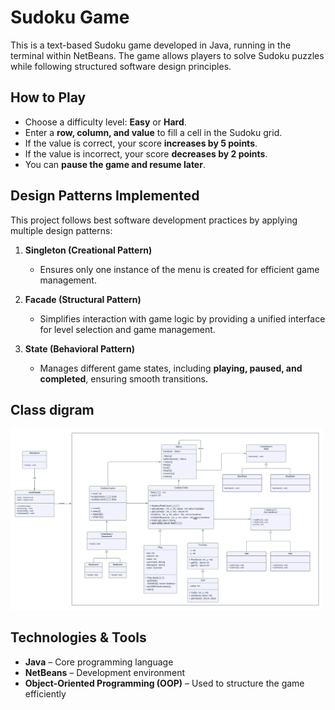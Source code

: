 # Sudoku Game  

This is a text-based Sudoku game developed in Java, running in the terminal within NetBeans. The game allows players to solve Sudoku puzzles while following structured software design principles.  

## How to Play  
- Choose a difficulty level: **Easy** or **Hard**.  
- Enter a **row, column, and value** to fill a cell in the Sudoku grid.  
- If the value is correct, your score **increases by 5 points**.  
- If the value is incorrect, your score **decreases by 2 points**.  
- You can **pause the game and resume later**.  

## Design Patterns Implemented  

This project follows best software development practices by applying multiple design patterns:  

1. **Singleton (Creational Pattern)**  
   - Ensures only one instance of the menu is created for efficient game management.  

2. **Facade (Structural Pattern)**  
   - Simplifies interaction with game logic by providing a unified interface for level selection and game management.  

3. **State (Behavioral Pattern)**  
   - Manages different game states, including **playing, paused, and completed**, ensuring smooth transitions.

 ## Class digram 
 <img src="image/SudokuGameClassDigram.png" width="500" hight= 500/>

## Technologies & Tools  
- **Java** – Core programming language  
- **NetBeans** – Development environment  
- **Object-Oriented Programming (OOP)** – Used to structure the game efficiently 
